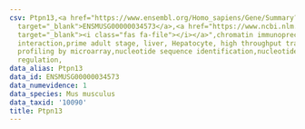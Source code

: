 ```yaml
---
csv: Ptpn13,<a href="https://www.ensembl.org/Homo_sapiens/Gene/Summary?db=core;g=ENSMUSG00000034573"
  target="_blank">ENSMUSG00000034573</a>,<a href="https://www.ncbi.nlm.nih.gov/pubmed/23834426"
  target="_blank"><i class="fas fa-file"></i></a>",chromatin immunoprecipitation assay,direct
  interaction,prime adult stage, liver, Hepatocyte, high throughput transcription
  profiling by microarray,nucleotide sequence identification,nucleotide sequence identification,transcriptional
  regulation,
data_alias: Ptpn13
data_id: ENSMUSG00000034573
data_numevidence: 1
data_species: Mus musculus
data_taxid: '10090'
title: Ptpn13
---
```

